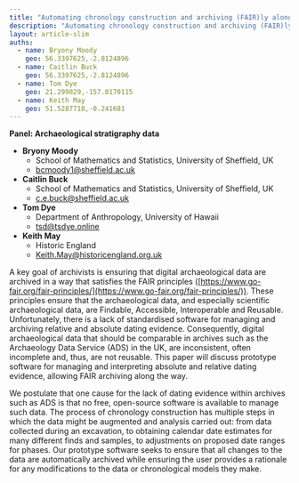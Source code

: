 ```yaml
---
title: "Automating chronology construction and archiving (FAIR)ly along the way"
description: "Automating chronology construction and archiving (FAIR)ly along the way"
layout: article-slim
auths:
  - name: Bryony Moody
    geo: 56.3397625,-2.8124896
  - name: Caitlin Buck
    geo: 56.3397625,-2.8124896
  - name: Tom Dye
    geo: 21.299829,-157.8170115
  - name: Keith May
    geo: 51.5287718,-0.241681
---
```



**Panel: Archaeological stratigraphy data**

- **Bryony Moody**
  - School of Mathematics and Statistics, University of Sheffield, UK
  - [bcmoody1@sheffield.ac.uk](mailto:bcmoody1@sheffield.ac.uk)
- **Caitlin Buck**
  - School of Mathematics and Statistics, University of Sheffield, UK
  - [c.e.buck@sheffield.ac.uk](mailto:c.e.buck@sheffield.ac.uk)
- **Tom Dye**
  - Department of Anthropology, University of Hawaii
  - [tsd@tsdye.online](mailto:tsd@tsdye.online)
- **Keith May**
  - Historic England
  - [Keith.May@historicengland.org.uk](mailto:Keith.May@historicengland.org.uk)

A key goal of archivists is ensuring that digital archaeological data are archived in a way that satisfies the FAIR principles ([https://www.go-fair.org/fair-principles/](https://www.go-fair.org/fair-principles/)). These principles ensure that the archaeological data, and especially scientific archaeological data, are Findable, Accessible, Interoperable and Reusable. Unfortunately, there is a lack of standardised software for managing and archiving relative and absolute dating evidence. Consequently, digital archaeological data that should be comparable in archives such as the Archaeology Data Service (ADS) in the UK, are inconsistent, often incomplete and, thus, are not reusable. This paper will discuss prototype software for managing and interpreting absolute and relative dating evidence, allowing FAIR archiving along the way.

We postulate that one cause for the lack of dating evidence within archives such as ADS is that no free, open-source software is available to manage such data. The process of chronology construction has multiple steps in which the data might be augmented and analysis carried out: from data collected during an excavation, to obtaining calendar date estimates for many different finds and samples, to adjustments on proposed date ranges for phases. Our prototype software seeks to ensure that all changes to the data are automatically archived while ensuring the user provides a rationale for any modifications to the data or chronological models they make.
